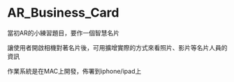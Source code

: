 # AR_Business_Card
當初AR的小練習題目，要作一個智慧名片

讓使用者開啟相機對著名片後，可用擴增實際的方式來看照片、影片等名片人員的資訊

作業系統是在MAC上開發，佈署到iphone/ipad上
